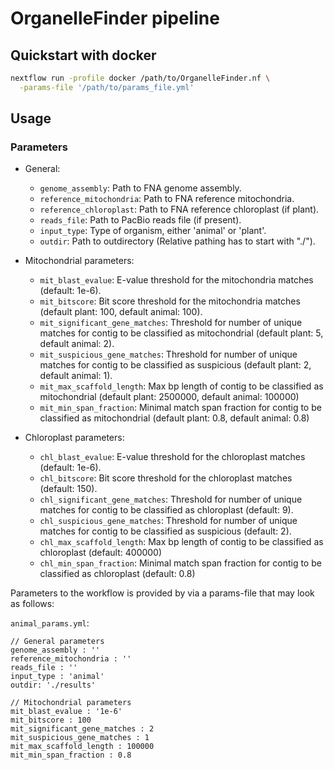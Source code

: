 # OrganelleFinder pipeline

## Quickstart with docker

```bash
nextflow run -profile docker /path/to/OrganelleFinder.nf \
  -params-file '/path/to/params_file.yml'
```

## Usage

### Parameters

- General:
   * `genome_assembly`: Path to FNA genome assembly.
   * `reference_mitochondria`: Path to FNA reference mitochondria.
   * `reference_chloroplast`: Path to FNA reference chloroplast (if plant).
   * `reads_file`: Path to PacBio reads file (if present).
   * `input_type`: Type of organism, either 'animal' or 'plant'.
   * `outdir`: Path to outdirectory (Relative pathing has to start with "./").


- Mitochondrial parameters:
   * `mit_blast_evalue`: E-value threshold for the mitochondria matches (default: 1e-6).
   * `mit_bitscore`: Bit score threshold for the mitochondria matches (default plant: 100, default animal: 100).
   * `mit_significant_gene_matches`: Threshold for number of unique matches for contig to be classified as mitochondrial (default plant: 5, default animal: 2).
   * `mit_suspicious_gene_matches`: Threshold for number of unique matches for contig to be classified as suspicious (default plant: 2, default animal: 1).
   * `mit_max_scaffold_length`: Max bp length of contig to be classified as mitochondrial (default plant: 2500000, default animal: 100000)
   * `mit_min_span_fraction`: Minimal match span fraction for contig to be classified as mitochondrial (default plant: 0.8, default animal: 0.8)

- Chloroplast parameters:
   * `chl_blast_evalue`: E-value threshold for the chloroplast matches (default: 1e-6).
   * `chl_bitscore`: Bit score threshold for the chloroplast matches (default: 150).
   * `chl_significant_gene_matches`: Threshold for number of unique matches for contig to be classified as chloroplast (default: 9).
   * `chl_suspicious_gene_matches`: Threshold for number of unique matches for contig to be classified as suspicious (default: 2).
   * `chl_max_scaffold_length`: Max bp length of contig to be classified as chloroplast (default: 400000)
   * `chl_min_span_fraction`: Minimal match span fraction for contig to be classified as chloroplast (default: 0.8)


Parameters to the workflow is provided by via a params-file that may look as follows:

`animal_params.yml`:
```
// General parameters
genome_assembly : ''
reference_mitochondria : ''
reads_file : ''
input_type : 'animal'
outdir: './results'

// Mitochondrial parameters
mit_blast_evalue : '1e-6'
mit_bitscore : 100
mit_significant_gene_matches : 2
mit_suspicious_gene_matches : 1
mit_max_scaffold_length : 100000
mit_min_span_fraction : 0.8

```

